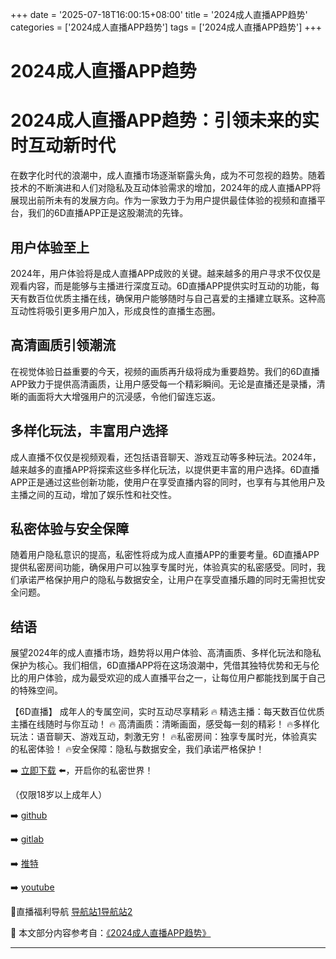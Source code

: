 +++
date = '2025-07-18T16:00:15+08:00'
title = '2024成人直播APP趋势'
categories = ['2024成人直播APP趋势']
tags = ['2024成人直播APP趋势']
+++

# 2024成人直播APP趋势

# 2024成人直播APP趋势：引领未来的实时互动新时代

在数字化时代的浪潮中，成人直播市场逐渐崭露头角，成为不可忽视的趋势。随着技术的不断演进和人们对隐私及互动体验需求的增加，2024年的成人直播APP将展现出前所未有的发展方向。作为一家致力于为用户提供最佳体验的视频和直播平台，我们的6D直播APP正是这股潮流的先锋。

## 用户体验至上

2024年，用户体验将是成人直播APP成败的关键。越来越多的用户寻求不仅仅是观看内容，而是能够与主播进行深度互动。6D直播APP提供实时互动的功能，每天有数百位优质主播在线，确保用户能够随时与自己喜爱的主播建立联系。这种高互动性将吸引更多用户加入，形成良性的直播生态圈。

## 高清画质引领潮流

在视觉体验日益重要的今天，视频的画质再升级将成为重要趋势。我们的6D直播APP致力于提供高清画质，让用户感受每一个精彩瞬间。无论是直播还是录播，清晰的画面将大大增强用户的沉浸感，令他们留连忘返。

## 多样化玩法，丰富用户选择

成人直播不仅仅是视频观看，还包括语音聊天、游戏互动等多种玩法。2024年，越来越多的直播APP将探索这些多样化玩法，以提供更丰富的用户选择。6D直播APP正是通过这些创新功能，使用户在享受直播内容的同时，也享有与其他用户及主播之间的互动，增加了娱乐性和社交性。

## 私密体验与安全保障

随着用户隐私意识的提高，私密性将成为成人直播APP的重要考量。6D直播APP提供私密房间功能，确保用户可以独享专属时光，体验真实的私密感受。同时，我们承诺严格保护用户的隐私与数据安全，让用户在享受直播乐趣的同时无需担忧安全问题。

## 结语

展望2024年的成人直播市场，趋势将以用户体验、高清画质、多样化玩法和隐私保护为核心。我们相信，6D直播APP将在这场浪潮中，凭借其独特优势和无与伦比的用户体验，成为最受欢迎的成人直播平台之一，让每位用户都能找到属于自己的特殊空间。

【6D直播】
成年人的专属空间，实时互动尽享精彩
🔥 精选主播：每天数百位优质主播在线随时与你互动！
🔥 高清画质：清晰画面，感受每一刻的精彩！
🔥多样化玩法：语音聊天、游戏互动，刺激无穷！
🔥私密房间：独享专属时光，体验真实的私密体验！
🔥安全保障：隐私与数据安全，我们承诺严格保护！

➡️ [立即下载](https://down123.s3.ap-east-1.amazonaws.com/down/down.html?channelCode=blog) ⬅️，开启你的私密世界！

（仅限18岁以上成年人）

➡️ [github](https://aldult-live.github.io/)

➡️ [gitlab](https://seo-09598d.gitlab.io/)

➡️ [推特](https://x.com/wegame33)

➡️ [youtube](https://www.youtube.com/@6Dlive)

🔞直播福利导航 [导航站1](https://webstack-86085a.gitlab.io/)[导航站2](https://onlygit123-2.github.io/)


📘 本文部分内容参考自：[《2024成人直播APP趋势》](https://github.com/wushiduhuivv/wushi)

---
